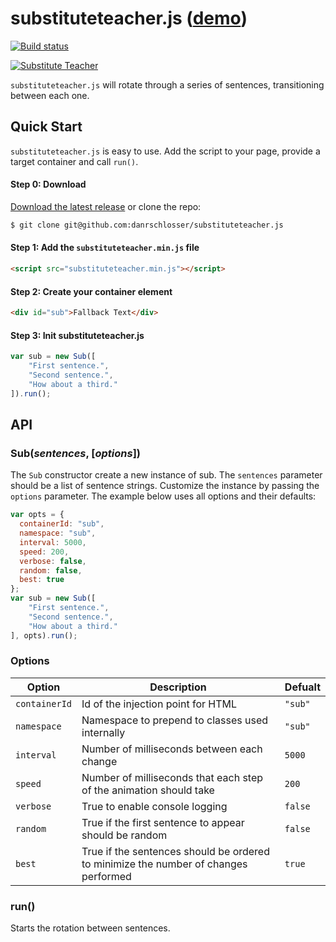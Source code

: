 substituteteacher.js ([demo][sub])
===========================

[![Build status](https://travis-ci.org/danrschlosser/substituteteacher.js.svg)](https://travis-ci.org/danrschlosser/substituteteacher.js)

[![Substitute Teacher](http://static.schlosser.io/ss/sub/sub.gif)][sub]

`substituteteacher.js` will rotate through a series of sentences, transitioning between each one.

## Quick Start

`substituteteacher.js` is easy to use. Add the script to your page, provide a target container and call `run()`.

#### Step 0: Download

[Download the latest release][download] or clone the repo:

```bash
$ git clone git@github.com:danrschlosser/substituteteacher.js
```

#### Step 1: Add the `substituteteacher.min.js` file

```html
<script src="substituteteacher.min.js"></script>
```

#### Step 2: Create your container element

```html
<div id="sub">Fallback Text</div>
```

#### Step 3: Init substituteteacher.js

```javascript
var sub = new Sub([
    "First sentence.",
    "Second sentence.",
    "How about a third."
]).run();
```

## API

### Sub(_sentences_, [_options_])

The `Sub` constructor create a new instance of sub. The `sentences` parameter should be a list of sentence strings.  Customize the instance by passing the `options` parameter. The example below uses all options and their defaults:

```javascript
var opts = {
  containerId: "sub",
  namespace: "sub",
  interval: 5000,
  speed: 200,
  verbose: false,
  random: false,
  best: true
};
var sub = new Sub([
    "First sentence.",
    "Second sentence.",
    "How about a third."
], opts).run();
```

### Options

| Option | Description | Defualt |
|--------|-------------|---------|
| `containerId` | Id of the injection point for HTML | `"sub"`
| `namespace` | Namespace to prepend to classes used internally | `"sub"`
| `interval` | Number of milliseconds between each change | `5000`
| `speed` | Number of milliseconds that each step of the animation should take | `200`
| `verbose` | True to enable console logging | `false`
| `random` | True if the first sentence to appear should be random | `false`
| `best` | True if the sentences should be ordered to minimize the number of changes performed | `true`

### run()

Starts the rotation between sentences.

[download]: https://github.com/danrschlosser/substituteteacher.js/releases/download/v0.3/substituteteacher.min.js
[sub]: http://danrschlosser.github.io/substituteteacher.js/